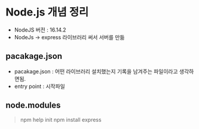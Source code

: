# Node.js 개념 정리 
- NodeJS 버전 : 16.14.2
- NodeJs -> express 라이브러리 써서 서버를 만듦

## pacakage.json
- pacakage.json : 어떤 라이브러리 설치했는지 기록을 남겨주는 파일이라고 생각하면됨.
- entry point : 시작파일 

## node.modules

> npm help init
> npm install express
